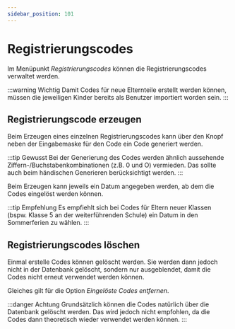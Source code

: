 ```yaml
---
sidebar_position: 101
---
```


# Registrierungscodes

Im Menüpunkt *Registrierungscodes* können die Registrierungscodes verwaltet werden.

:::warning Wichtig
Damit Codes für neue Elternteile erstellt werden können, müssen die jeweiligen Kinder bereits als Benutzer importiert worden
sein.
:::

## Registrierungscode erzeugen

Beim Erzeugen eines einzelnen Registrierungscodes kann über den Knopf neben der Eingabemaske für den Code ein Code
generiert werden.

:::tip Gewusst
Bei der Generierung des Codes werden ähnlich aussehende Ziffern-/Buchstabenkombinationen (z.B. 0 und O) vermieden. Das sollte
auch beim händischen Generieren berücksichtigt werden.
:::

Beim Erzeugen kann jeweils ein Datum angegeben werden, ab dem die Codes eingelöst werden können.

:::tip Empfehlung
Es empfiehlt sich bei Codes für Eltern neuer Klassen (bspw. Klasse 5 an der weiterführenden Schule) ein Datum in den Sommerferien
zu wählen.
:::

## Registrierungscodes löschen

Einmal erstelle Codes können gelöscht werden. Sie werden dann jedoch nicht in der Datenbank gelöscht, sondern nur ausgeblendet,
damit die Codes nicht erneut verwendet werden können.

Gleiches gilt für die Option *Eingelöste Codes entfernen*. 

:::danger Achtung
Grundsätzlich können die Codes natürlich über die Datenbank gelöscht werden. Das wird jedoch nicht empfohlen, da die Codes
dann theoretisch wieder verwendet werden können.
:::
